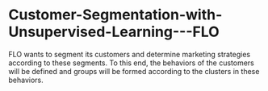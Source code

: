 # Customer-Segmentation-with-Unsupervised-Learning---FLO
FLO wants to segment its customers and determine marketing strategies according to these segments. To this end, the behaviors of the customers will be defined and groups will be formed according to the clusters in these behaviors.

